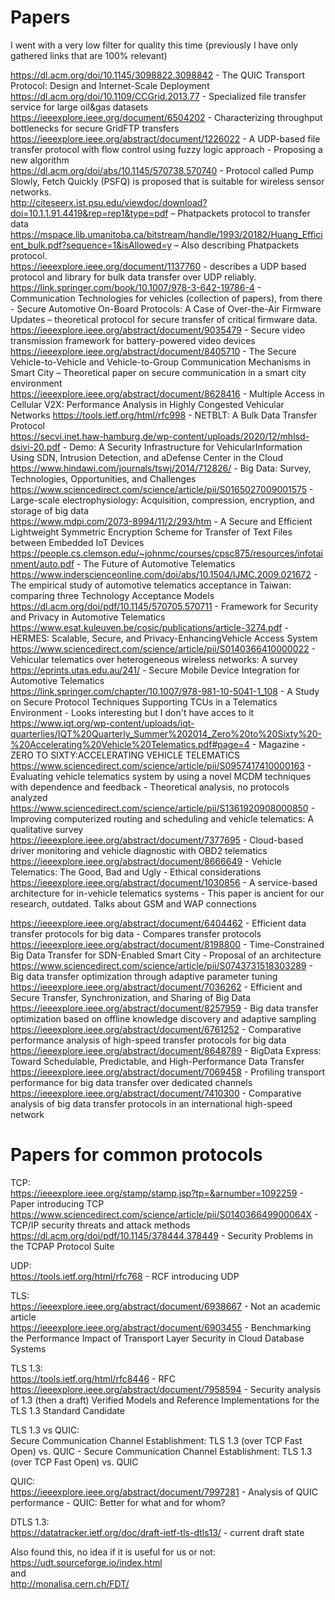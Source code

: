 # Papers

I went with a very low filter for quality this time (previously I have only gathered links that are 100% relevant) 

https://dl.acm.org/doi/10.1145/3098822.3098842 - The QUIC Transport Protocol: Design and Internet-Scale Deployment  
https://dl.acm.org/doi/10.1109/CCGrid.2013.77 - Specialized file transfer service for large oil&gas datasets  
https://ieeexplore.ieee.org/document/6504202 - Characterizing throughput bottlenecks for secure GridFTP transfers  
https://ieeexplore.ieee.org/abstract/document/1226022 - A UDP-based file transfer protocol with flow control using fuzzy logic approach - Proposing a new algorithm  
https://dl.acm.org/doi/abs/10.1145/570738.570740 - Protocol called Pump Slowly, Fetch Quickly (PSFQ) is proposed that is suitable for wireless sensor networks.  
http://citeseerx.ist.psu.edu/viewdoc/download?doi=10.1.1.91.4419&rep=rep1&type=pdf – Phatpackets protocol to transfer data  
https://mspace.lib.umanitoba.ca/bitstream/handle/1993/20182/Huang_Efficient_bulk.pdf?sequence=1&isAllowed=y – Also describing Phatpackets protocol.  
https://ieeexplore.ieee.org/document/1137760 - describes a UDP based protocol and library for bulk data transfer over UDP reliably.  
https://link.springer.com/book/10.1007/978-3-642-19786-4 - Communication Technologies for vehicles (collection of papers), from there - Secure Automotive On-Board Protocols: A Case of Over-the-Air Firmware Updates – theoretical protocol for secure transfer of critical firmware data.  
https://ieeexplore.ieee.org/abstract/document/9035479 - Secure video transmission framework for battery-powered video devices  
https://ieeexplore.ieee.org/abstract/document/8405710 - The Secure Vehicle-to-Vehicle and Vehicle-to-Group Communication Mechanisms in Smart City – Theoretical paper on secure communication in a smart city environment  
https://ieeexplore.ieee.org/abstract/document/8628416 - Multiple Access in Cellular V2X: Performance Analysis in Highly Congested Vehicular Networks
https://tools.ietf.org/html/rfc998 - NETBLT: A Bulk Data Transfer Protocol  
https://secvi.inet.haw-hamburg.de/wp-content/uploads/2020/12/mhlsd-dsivi-20.pdf - Demo: A Security Infrastructure for VehicularInformation Using SDN, Intrusion Detection, and aDefense Center in the Cloud  
https://www.hindawi.com/journals/tswj/2014/712826/ - Big Data: Survey, Technologies, Opportunities, and Challenges  
https://www.sciencedirect.com/science/article/pii/S0165027009001575 - Large-scale electrophysiology: Acquisition, compression, encryption, and storage of big data  
https://www.mdpi.com/2073-8994/11/2/293/htm - A Secure and Efficient Lightweight Symmetric Encryption Scheme for Transfer of Text Files between Embedded IoT Devices  
https://people.cs.clemson.edu/~johnmc/courses/cpsc875/resources/infotainment/auto.pdf - The Future of Automotive Telematics  
https://www.inderscienceonline.com/doi/abs/10.1504/IJMC.2009.021672 - The empirical study of automotive telematics acceptance in Taiwan: comparing three Technology Acceptance Models  
https://dl.acm.org/doi/pdf/10.1145/570705.570711 - Framework for Security and Privacy in Automotive Telematics  
https://www.esat.kuleuven.be/cosic/publications/article-3274.pdf - HERMES: Scalable, Secure, and Privacy-EnhancingVehicle Access System  
https://www.sciencedirect.com/science/article/pii/S0140366410000022 - Vehicular telematics over heterogeneous wireless networks: A survey
https://eprints.utas.edu.au/241/ - Secure Mobile Device Integration for Automotive Telematics  
https://link.springer.com/chapter/10.1007/978-981-10-5041-1_108 - A Study on Secure Protocol Techniques Supporting TCUs in a Telematics Environment - Looks interesting but I don't have acces to it  
https://www.iqt.org/wp-content/uploads/iqt-quarterlies/IQT%20Quarterly_Summer%202014_Zero%20to%20Sixty%20-%20Accelerating%20Vehicle%20Telematics.pdf#page=4 - Magazine - ZERO TO SIXTY:ACCELERATING VEHICLE TELEMATICS  
https://www.sciencedirect.com/science/article/pii/S0957417410000163 - Evaluating vehicle telematics system by using a novel MCDM techniques with dependence and feedback - Theoretical analysis, no protocols analyzed  
https://www.sciencedirect.com/science/article/pii/S1361920908000850 - Improving computerized routing and scheduling and vehicle telematics: A qualitative survey  
https://ieeexplore.ieee.org/abstract/document/7377695 - Cloud-based driver monitoring and vehicle diagnostic with OBD2 telematics  
https://ieeexplore.ieee.org/abstract/document/8666649 - Vehicle Telematics: The Good, Bad and Ugly - Ethical considerations  
https://ieeexplore.ieee.org/abstract/document/1030856 - A service-based architecture for in-vehicle telematics systems - This paper is ancient for our research, outdated. Talks about GSM and WAP connections  

https://ieeexplore.ieee.org/abstract/document/6404462 - Efficient data transfer protocols for big data - Compares transfer protocols  
https://ieeexplore.ieee.org/abstract/document/8198800 - Time-Constrained Big Data Transfer for SDN-Enabled Smart City - Proposal of an architecture  
https://www.sciencedirect.com/science/article/pii/S0743731518303289 - Big data transfer optimization through adaptive parameter tuning  
https://ieeexplore.ieee.org/abstract/document/7036262 - Efficient and Secure Transfer, Synchronization, and Sharing of Big Data  
https://ieeexplore.ieee.org/abstract/document/8257959 - Big data transfer optimization based on offline knowledge discovery and adaptive sampling  
https://ieeexplore.ieee.org/abstract/document/6761252 - Comparative performance analysis of high-speed transfer protocols for big data  
https://ieeexplore.ieee.org/abstract/document/8648789 - BigData Express: Toward Schedulable, Predictable, and High-Performance Data Transfer  
https://ieeexplore.ieee.org/abstract/document/7069458 - Profiling transport performance for big data transfer over dedicated channels  
https://ieeexplore.ieee.org/abstract/document/7410300 - Comparative analysis of big data transfer protocols in an international high-speed network  

# Papers for common protocols
TCP:  
https://ieeexplore.ieee.org/stamp/stamp.jsp?tp=&arnumber=1092259 - Paper introducing TCP  
https://www.sciencedirect.com/science/article/pii/S014036649900064X - TCP/IP security threats and attack methods  
https://dl.acm.org/doi/pdf/10.1145/378444.378449 - Security Problems in the TCPAP Protocol Suite  

UDP:  
https://tools.ietf.org/html/rfc768 - RCF introducing UDP  

TLS:  
https://ieeexplore.ieee.org/abstract/document/6938667 - Not an academic article  
https://ieeexplore.ieee.org/abstract/document/6903455 - Benchmarking the Performance Impact of Transport Layer Security in Cloud Database Systems  

TLS 1.3:  
https://tools.ietf.org/html/rfc8446 - RFC  
https://ieeexplore.ieee.org/abstract/document/7958594 - Security analysis of 1.3 (then a draft) Verified Models and Reference Implementations for the TLS 1.3 Standard Candidate  

TLS 1.3 vs QUIC:  
Secure Communication Channel Establishment: TLS 1.3 (over TCP Fast Open) vs. QUIC - Secure Communication Channel Establishment: TLS 1.3 (over TCP Fast Open) vs. QUIC  

QUIC:  
https://ieeexplore.ieee.org/abstract/document/7997281 - Analysis of QUIC performance - QUIC: Better for what and for whom?  

DTLS 1.3:  
https://datatracker.ietf.org/doc/draft-ietf-tls-dtls13/ - current draft state  


Also found this, no idea if it is useful for us or not:  
https://udt.sourceforge.io/index.html  
and  
http://monalisa.cern.ch/FDT/  
